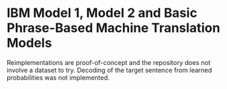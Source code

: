 # IBM Model 1, Model 2 and Basic Phrase-Based Machine Translation Models

Reimplementations are proof-of-concept and the repository does not involve a dataset to try. Decoding of the target sentence from learned probabilities was not implemented.
